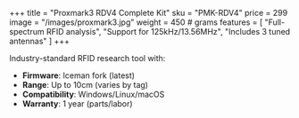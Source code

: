 +++
title = "Proxmark3 RDV4 Complete Kit"
sku = "PMK-RDV4"
price = 299
image = "/images/proxmark3.jpg"
weight = 450  # grams
features = [
  "Full-spectrum RFID analysis",
  "Support for 125kHz/13.56MHz",
  "Includes 3 tuned antennas"
]
+++

Industry-standard RFID research tool with:
- **Firmware**: Iceman fork (latest)
- **Range**: Up to 10cm (varies by tag)
- **Compatibility**: Windows/Linux/macOS
- **Warranty**: 1 year (parts/labor)
